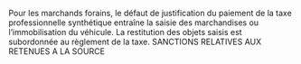 Pour les marchands forains, le défaut de justification du paiement de la taxe professionnelle synthétique entraîne la saisie des marchandises ou l’immobilisation du véhicule. La restitution des objets saisis est subordonnée au règlement de la taxe.
SANCTIONS RELATIVES AUX RETENUES A LA SOURCE